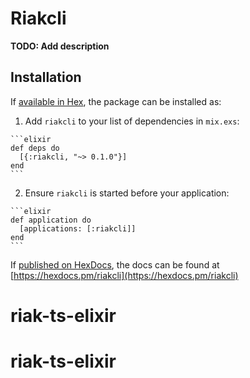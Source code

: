 # Riakcli

**TODO: Add description**

## Installation

If [available in Hex](https://hex.pm/docs/publish), the package can be installed as:

  1. Add `riakcli` to your list of dependencies in `mix.exs`:

    ```elixir
    def deps do
      [{:riakcli, "~> 0.1.0"}]
    end
    ```

  2. Ensure `riakcli` is started before your application:

    ```elixir
    def application do
      [applications: [:riakcli]]
    end
    ```

If [published on HexDocs](https://hex.pm/docs/tasks#hex_docs), the docs can
be found at [https://hexdocs.pm/riakcli](https://hexdocs.pm/riakcli)

# riak-ts-elixir
# riak-ts-elixir
